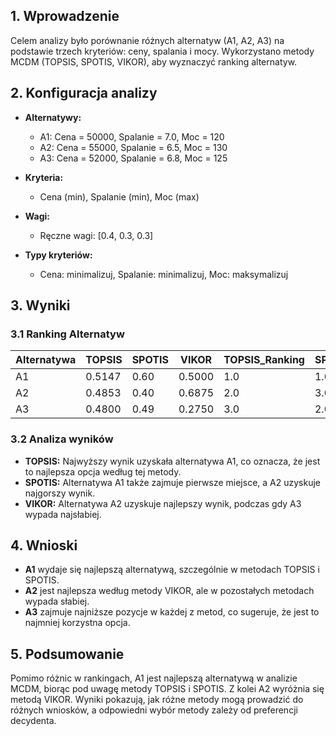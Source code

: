 ## 1. Wprowadzenie

Celem analizy było porównanie różnych alternatyw (A1, A2, A3) na podstawie trzech kryteriów: ceny, spalania i mocy. Wykorzystano metody MCDM (TOPSIS, SPOTIS, VIKOR), aby wyznaczyć ranking alternatyw.

## 2. Konfiguracja analizy

- **Alternatywy:**
  - A1: Cena = 50000, Spalanie = 7.0, Moc = 120
  - A2: Cena = 55000, Spalanie = 6.5, Moc = 130
  - A3: Cena = 52000, Spalanie = 6.8, Moc = 125

- **Kryteria:**
  - Cena (min), Spalanie (min), Moc (max)

- **Wagi:**
  - Ręczne wagi: [0.4, 0.3, 0.3]

- **Typy kryteriów:**
  - Cena: minimalizuj, Spalanie: minimalizuj, Moc: maksymalizuj

## 3. Wyniki

### 3.1 Ranking Alternatyw

| Alternatywa | TOPSIS  | SPOTIS  | VIKOR   | TOPSIS_Ranking | SPOTIS_Ranking | VIKOR_Ranking |
|-------------|---------|---------|---------|----------------|----------------|---------------|
| A1          | 0.5147  | 0.60    | 0.5000  | 1.0            | 1.0            | 2.0           |
| A2          | 0.4853  | 0.40    | 0.6875  | 2.0            | 3.0            | 1.0           |
| A3          | 0.4800  | 0.49    | 0.2750  | 3.0            | 2.0            | 3.0           |

### 3.2 Analiza wyników

- **TOPSIS:** Najwyższy wynik uzyskała alternatywa A1, co oznacza, że jest to najlepsza opcja według tej metody.
- **SPOTIS:** Alternatywa A1 także zajmuje pierwsze miejsce, a A2 uzyskuje najgorszy wynik.
- **VIKOR:** Alternatywa A2 uzyskuje najlepszy wynik, podczas gdy A3 wypada najsłabiej.

## 4. Wnioski

- **A1** wydaje się najlepszą alternatywą, szczególnie w metodach TOPSIS i SPOTIS.
- **A2** jest najlepsza według metody VIKOR, ale w pozostałych metodach wypada słabiej.
- **A3** zajmuje najniższe pozycje w każdej z metod, co sugeruje, że jest to najmniej korzystna opcja.

## 5. Podsumowanie

Pomimo różnic w rankingach, A1 jest najlepszą alternatywą w analizie MCDM, biorąc pod uwagę metody TOPSIS i SPOTIS. Z kolei A2 wyróżnia się metodą VIKOR. Wyniki pokazują, jak różne metody mogą prowadzić do różnych wniosków, a odpowiedni wybór metody zależy od preferencji decydenta.

